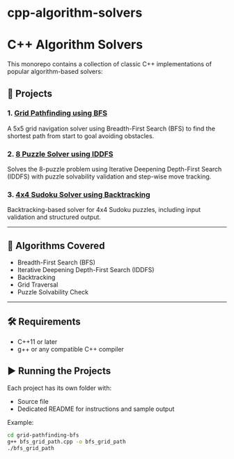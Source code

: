 # cpp-algorithm-solvers
# C++ Algorithm Solvers

This monorepo contains a collection of classic C++ implementations of popular algorithm-based solvers:

## 📁 Projects

### 1. [Grid Pathfinding using BFS](grid-pathfinding-bfs/)
A 5x5 grid navigation solver using Breadth-First Search (BFS) to find the shortest path from start to goal avoiding obstacles.

### 2. [8 Puzzle Solver using IDDFS](8-puzzle-iddfs-solver/)
Solves the 8-puzzle problem using Iterative Deepening Depth-First Search (IDDFS) with puzzle solvability validation and step-wise move tracking.

### 3. [4x4 Sudoku Solver using Backtracking](4x4-sudoku-solver/)
Backtracking-based solver for 4x4 Sudoku puzzles, including input validation and structured output.

---

## 🧠 Algorithms Covered

- Breadth-First Search (BFS)
- Iterative Deepening Depth-First Search (IDDFS)
- Backtracking
- Grid Traversal
- Puzzle Solvability Check

---

## 🛠️ Requirements

- C++11 or later
- g++ or any compatible C++ compiler

## ▶️ Running the Projects

Each project has its own folder with:
- Source file
- Dedicated README for instructions and sample output

Example:
```bash
cd grid-pathfinding-bfs
g++ bfs_grid_path.cpp -o bfs_grid_path
./bfs_grid_path
